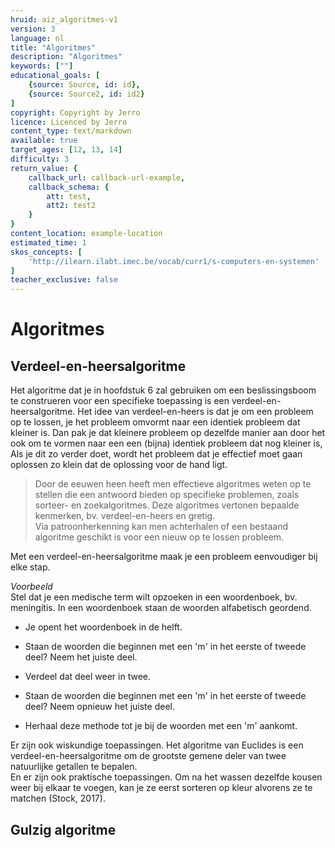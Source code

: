 ```yaml
---
hruid: aiz_algoritmes-v1
version: 3
language: nl
title: "Algoritmes"
description: "Algoritmes"
keywords: [""]
educational_goals: [
    {source: Source, id: id}, 
    {source: Source2, id: id2}
]
copyright: Copyright by Jerro
licence: Licenced by Jerro
content_type: text/markdown
available: true
target_ages: [12, 13, 14]
difficulty: 3
return_value: {
    callback_url: callback-url-example,
    callback_schema: {
        att: test,
        att2: test2
    }
}
content_location: example-location
estimated_time: 1
skos_concepts: [
    'http://ilearn.ilabt.imec.be/vocab/curr1/s-computers-en-systemen'
]
teacher_exclusive: false
---
```

# Algoritmes
## Verdeel-en-heersalgoritme

Het algoritme dat je in hoofdstuk 6 zal gebruiken om een beslissingsboom te construeren voor een specifieke toepassing is een verdeel-en-heersalgoritme. Het idee van verdeel-en-heers is dat je om een probleem op te lossen, je het probleem omvormt naar een identiek probleem dat kleiner is. Dan pak je dat kleinere probleem op dezelfde manier aan door het ook om te vormen naar een een (bijna) identiek probleem dat nog kleiner is, Als je dit zo verder doet, wordt het probleem dat je effectief moet gaan oplossen zo klein dat de oplossing voor de hand ligt. 

> Door de eeuwen heen heeft men effectieve algoritmes weten op te stellen die een antwoord bieden op specifieke problemen, zoals sorteer- en zoekalgoritmes. Deze algoritmes vertonen bepaalde kenmerken, bv. verdeel-en-heers en gretig.<br>Via patroonherkenning kan men achterhalen of een bestaand algoritme geschikt is voor een nieuw op te lossen probleem.

Met een verdeel-en-heersalgoritme maak je een probleem eenvoudiger bij elke stap. 

*Voorbeeld*<br> 
Stel dat je een medische term wilt opzoeken in een woordenboek, bv. meningitis. In een woordenboek staan de woorden alfabetisch geordend. 

<ul><li>Je opent het woordenboek in de helft.</li></ul> 
<ul><li>Staan de woorden die beginnen met een 'm' in het eerste of tweede deel? Neem het juiste deel.</li></ul> 
<ul><li>Verdeel dat deel weer in twee.</li></ul> 
<ul><li>Staan de woorden die beginnen met een 'm' in het eerste of tweede deel? Neem opnieuw het juiste deel.</li></ul> 
<ul><li>Herhaal deze methode tot je bij de woorden met een 'm' aankomt.</li></ul> 

Er zijn ook wiskundige toepassingen. Het algoritme van Euclides is een verdeel-en-heersalgoritme om de grootste gemene deler van twee natuurlijke getallen te bepalen.<br> 
En er zijn ook praktische toepassingen. Om na het wassen dezelfde kousen weer bij elkaar te voegen, kan je ze eerst sorteren op kleur alvorens ze te matchen (Stock, 2017).

## Gulzig algoritme